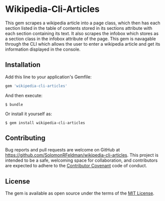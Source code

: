 # Wikipedia-Cli-Articles

This gem scrapes a wikipedia article into a page class, which then has each section listed in the table of contents stored in its sections attribute with each section containing its text. It also scrapes the infobox which stores as a section class in the infobox attribute of the page. This gem is navagable through the CLI which allows the user to enter a wikipedia article and get its information displayed in the console.

## Installation

Add this line to your application's Gemfile:

```ruby
gem 'wikipedia-cli-articles'
```

And then execute:

    $ bundle

Or install it yourself as:

    $ gem install wikipedia-cli-articles

## Contributing

Bug reports and pull requests are welcome on GitHub at https://github.com/SolomonRFeldman/wikipedia-cli-articles. This project is intended to be a safe, welcoming space for collaboration, and contributors are expected to adhere to the [Contributor Covenant](http://contributor-covenant.org) code of conduct.

## License

The gem is available as open source under the terms of the [MIT License](https://opensource.org/licenses/MIT).
